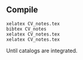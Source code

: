 ## Compile

```shell
xelatex CV_notes.tex
bibtex CV_notes
xelatex CV_notes.tex
xelatex CV_notes.tex
```

Until catalogs are integrated.